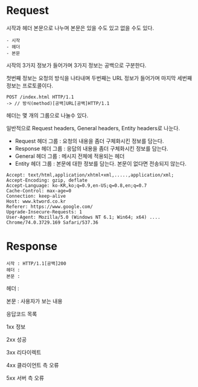# Request 

시작과 헤더 본문으로 나누며 본문은 있을 수도 있고 없을 수도 있다.

```
- 시작
- 헤더
- 본문
```

시작의 3가지 정보가 들어가며 3가지 정보는 공백으로 구분한다.  

첫번째 정보는 요청의 방식을 나타내며  두번째는 URL 정보가 들어가며 마지막 세번째 정보는 프로토콜이다.

``` request 시작
POST /index.html HTTP/1.1
-> // 방식(method)[공백]URL[공백]HTTP/1.1
```

헤더는 몇 개의 그룹으로 나눌수 있다. 

일반적으로 Request headers, General headers, Entity headers로 나눈다. 

- Request 헤더 그룹 : 요청의 내용을 좀더 구체화시킨 정보를 담는다.
- Response 헤더 그룹 : 응답의 내용을 좀더 구체화시킨 정보를 담는다.
- General 헤더 그룹 :  메시지 전체에 적용되는 헤더
- Entity 헤더 그룹 :  본문에 대한 정보를 담는다. 본문이 없다면 전송되지 않는다.

```
Accept: text/html,application/xhtml+xml,.....,application/xml;
Accept-Encoding: gzip, deflate
Accept-Language: ko-KR,ko;q=0.9,en-US;q=0.8,en;q=0.7
Cache-Control: max-age=0
Connection: keep-alive
Host: www.ktword.co.kr
Referer: https://www.google.com/
Upgrade-Insecure-Requests: 1
User-Agent: Mozilla/5.0 (Windows NT 6.1; Win64; x64) .... Chrome/74.0.3729.169 Safari/537.36
```



#  Response

```
시작 : HTTP/1.1[공백]200
헤더 : 
본문 : 

```







헤더 :

본문  : 사용자가 보는 내용





응답코드 목록

1xx 정보

2xx 성공

3xx 리다이렉트

4xx 클라이언트 측 오류

5xx 서버 측 오류




























